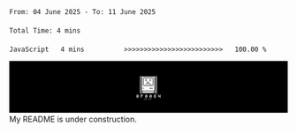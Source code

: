 <!--START_SECTION:waka-->

```txt
From: 04 June 2025 - To: 11 June 2025

Total Time: 4 mins

JavaScript   4 mins          >>>>>>>>>>>>>>>>>>>>>>>>>   100.00 %
```

<!--END_SECTION:waka-->

<img src="https://raw.githubusercontent.com/n3xta/image-hosting/main/img/202411032331174.png"/>
My README is under construction. 

